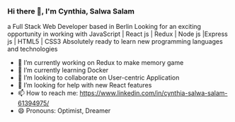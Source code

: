 ### Hi there 👋, I'm Cynthia, Salwa Salam

a Full Stack Web Developer based in Berlin
Looking for an exciting opportunity in working with JavaScript | React js | Redux | Node js |Express js | HTML5 | CSS3
Absolutely ready to learn new programming languages and technologies

- 🔭 I’m currently working on Redux to make memory game
- 🌱 I’m currently learning Docker
- 👯 I’m looking to collaborate on User-centric Application 
- 🤔 I’m looking for help with new React features
- 📫 How to reach me: https://www.linkedin.com/in/cynthia-salwa-salam-61394975/
- 😄 Pronouns: Optimist, Dreamer

